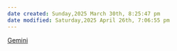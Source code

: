 ```yaml
---
date created: Sunday,2025 March 30th, 8:25:47 pm
date modified: Saturday,2025 April 26th, 7:06:55 pm
---
```


[Gemini](https://gemini.google.com/app)
